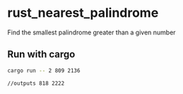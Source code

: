 # rust_nearest_palindrome
Find the smallest palindrome greater than a given number 

## Run with cargo

```bash
cargo run -- 2 809 2136

//outputs 818 2222
```

